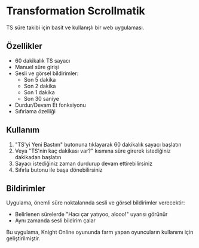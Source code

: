# Transformation Scrollmatik

TS süre takibi için basit ve kullanışlı bir web uygulaması.

## Özellikler

- 60 dakikalık TS sayacı
- Manuel süre girişi
- Sesli ve görsel bildirimler:
  - Son 5 dakika
  - Son 2 dakika
  - Son 1 dakika
  - Son 30 saniye
- Durdur/Devam Et fonksiyonu
- Sıfırlama özelliği

## Kullanım

1. "TS'yi Yeni Bastım" butonuna tıklayarak 60 dakikalık sayacı başlatın
2. Veya "TS'nin kaç dakikası var?" kısmına süre girerek istediğiniz dakikadan başlatın
3. Sayacı istediğiniz zaman durdurup devam ettirebilirsiniz
4. Sıfırla butonu ile başa dönebilirsiniz

## Bildirimler

Uygulama, önemli süre noktalarında sesli ve görsel bildirimler verecektir:

- Belirlenen sürelerde "Hacı çar yatıyoo, alooo!" uyarısı görünür
- Aynı zamanda sesli bildirim çalar

Bu uygulama, Knight Online oyununda farm yapan oyuncuların kullanımı için geliştirilmiştir.
